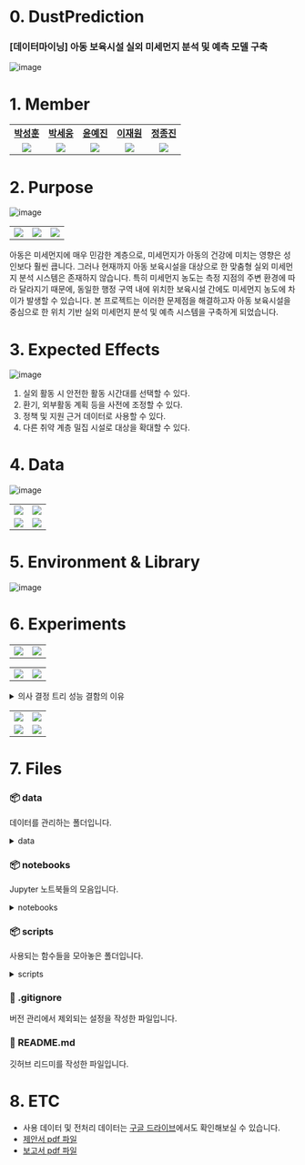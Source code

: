 # 0. DustPrediction
### [데이터마이닝] 아동 보육시설 실외 미세먼지 분석 및 예측 모델 구축
![image](https://github.com/user-attachments/assets/5a6d949f-68d7-4f13-9246-3f8a775d05f6)


# 1. Member

<table width="50%" align="center">
    <tr>
        <td align="center"><b><a href="https://github.com/parkseonghun598">박성훈</a></b></td>
        <td align="center"><b><a href="https://github.com/hardwoong">박세웅</a></b></td>
        <td align="center"><b><a href="https://github.com/nyun-nye">윤예진</a></b></td>
        <td align="center"><b><a href="https://github.com/jwon0523">이재원</a></b></td>
        <td align="center"><b><a href="https://github.com/ThreeeJ">정종진</a></b></td>
    </tr>
    <tr>
        <td align="center"><img src="https://github.com/user-attachments/assets/89488c31-8e6c-45b3-b6e0-90c65fc72260"></td>
        <td align="center"><img src="https://github.com/user-attachments/assets/641b67e8-e7b2-4093-93ba-1d744fc953eb"></td>
        <td align="center"><img src="https://github.com/user-attachments/assets/27a2052f-11c1-4662-8726-783cffb79117"></td>
        <td align="center"><img src="https://github.com/user-attachments/assets/795a1add-5c72-49da-a201-8659fbcc1f6a"></td>
        <td align="center"><img src="https://github.com/user-attachments/assets/858b107c-1f60-4d15-b606-493de24f1910"></td>
    </tr>
</table>

# 2. Purpose

![image](https://github.com/user-attachments/assets/20b91684-b6cc-4423-84ed-1b70c8de8d91)
<table width="50%" align="center">
  <tr>
        <td align="center"><img src="https://github.com/user-attachments/assets/d52ef1b2-d029-4892-9727-f86a6229f223"></td>
        <td align="center"><img src="https://github.com/user-attachments/assets/f07f884d-914d-46e9-90cb-3c2af2edd4e7"></td>
        <td align="center"><img src="https://github.com/user-attachments/assets/26bccc8c-3f25-4dc9-8382-8e88038e8338"></td>
    </tr>
</table>

아동은 미세먼지에 매우 민감한 계층으로, 미세먼지가 아동의 건강에 미치는 영향은 성인보다 훨씬 큽니다. 그러나 현재까지 아동 보육시설을 대상으로 한 맞춤형 실외 미세먼지 분석 시스템은 존재하지 않습니다. 특히 미세먼지 농도는 측정 지점의 주변 환경에 따라 달라지기 때문에, 동일한 행정 구역 내에 위치한 보육시설 간에도 미세먼지 농도에 차이가 발생할 수 있습니다. 본 프로젝트는 이러한 문제점을 해결하고자 아동 보육시설을 중심으로 한 위치 기반 실외 미세먼지 분석 및 예측 시스템을 구축하게 되었습니다.

# 3. Expected Effects

![image](https://github.com/user-attachments/assets/d468c888-7995-4909-a00e-2f9d798a997b)
1. 실외 활동 시 안전한 활동 시간대를 선택할 수 있다.
2. 환기, 외부활동 계획 등을 사전에 조정할 수 있다.
3. 정책 및 지원 근거 데이터로 사용할 수 있다.
4. 다른 취약 계층 밀집 시설로 대상을 확대할 수 있다.


# 4. Data

![image](https://github.com/user-attachments/assets/4d537c3f-a90e-41ca-b139-7e1a40d30d85)
<table width="50%" align="center">
  <tr>
        <td align="center"><img src="https://github.com/user-attachments/assets/861aedcd-0245-4ebc-8785-cde471c2bbf2"></td>
        <td align="center"><img src="https://github.com/user-attachments/assets/cfd1129a-37e2-43a1-843c-6d575335cda2"></td>
  </tr>
  <tr>
        <td align="center"><img src="https://github.com/user-attachments/assets/153f4446-e8f7-481e-be07-a05a8cdec6ea"></td>
        <td align="center"><img src="https://github.com/user-attachments/assets/365ed73c-a41b-4a5d-8a04-d736c7a5e850"></td>
  </tr>
</table>

# 5. Environment & Library

![image](https://github.com/user-attachments/assets/03ba86c0-ffe8-41df-930a-fcfd97f73dea)


# 6. Experiments

<table width="50%" align="center">
  <tr>
        <td align="center"><img src="https://github.com/user-attachments/assets/942301dc-cb19-499f-9617-86fda518de55"></td>
        <td align="center"><img src="https://github.com/user-attachments/assets/ca785e2b-9941-437f-b297-ffd802e69c40"></td>
  </tr>
</table>

<table width="50%" align="center">
  <tr>
        <td align="center"><img src="https://github.com/user-attachments/assets/c868bdaf-5d26-40fc-a678-d3b6c72cc4c2"></td>
        <td align="center"><img src="https://github.com/user-attachments/assets/d80fc774-cccb-48fa-bd0d-b3a2a7658c04"></td>
  </tr>
</table>

<details>
<summary>의사 결정 트리 성능 결함의 이유</summary>
<div markdown="1">

![image](https://github.com/user-attachments/assets/ff803172-0638-4382-837d-1c72c08488e5)

</div>
</details>

<table width="50%" align="center">
  <tr>
        <td align="center"><img src="https://github.com/user-attachments/assets/13a52bab-cb0b-49b0-a9c4-010b7c0ee46b"></td>
        <td align="center"><img src="https://github.com/user-attachments/assets/889f6fda-40b0-48cf-9b47-2625de579136"></td>
  </tr>
  <tr>
        <td align="center"><img src="https://github.com/user-attachments/assets/f9188004-3315-44ef-811c-26a2fb59378a"></td>
        <td align="center"><img src="https://github.com/user-attachments/assets/cba36455-5cfb-4a86-9f51-50afe2469abb"></td>
  </tr>
</table>

# 7. Files
### 📦 data
데이터를 관리하는 폴더입니다.
<details>
<summary>data</summary>
<ul>
  <li>
    <code>📦processed # 전처리된 데이터를 저장하는 폴더입니다.
 ┗ 📜.gitkeep</code>
  </li>
  <li>
    <details>
      <summary>raw</summary>
      <ul><li>
          <details>
              <summary>air_quality</summary>
              <ul>
                  <li><details>
                      <summary>main</summary>
                      <code>📦main
 ┣ 📜강남구.csv
 ┣ 📜강동구.csv
 ┣ 📜강북구.csv
 ┣ 📜강서구.csv
 ┣ 📜관악구.csv
 ┣ 📜광진구.csv
 ┣ 📜구로구.csv
 ┣ 📜금천구.csv
 ┣ 📜노원구.csv
 ┣ 📜도봉구.csv
 ┣ 📜동대문구.csv
 ┣ 📜동작구.csv
 ┣ 📜마포구.csv
 ┣ 📜서대문구.csv
 ┣ 📜서초구.csv
 ┣ 📜성동구.csv
 ┣ 📜성북구.csv
 ┣ 📜송파구.csv
 ┣ 📜양천구.csv
 ┣ 📜영등포구.csv
 ┣ 📜용산구.csv
 ┣ 📜은평구.csv
 ┣ 📜종로구.csv
 ┣ 📜중구.csv
 ┗ 📜중랑구.csv</code>
                  </details></li>
              <li><details>
              <summary>sub</summary>
                  <ul>
                      <li><details>
                          <summary>2018</summary>
                          <code>📦2018
 ┣ 📜2018년 10월.xlsx
 ┣ 📜2018년 11월.xlsx
 ┣ 📜2018년 12월.xlsx
 ┣ 📜2018년 1월.xlsx
 ┣ 📜2018년 2월.xlsx
 ┣ 📜2018년 3월.xlsx
 ┣ 📜2018년 4월.xlsx
 ┣ 📜2018년 5월.xlsx
 ┣ 📜2018년 6월.xlsx
 ┣ 📜2018년 7월.xlsx
 ┣ 📜2018년 8월.xlsx
 ┗ 📜2018년 9월.xlsx</code>
                      </details></li>
                      <li><details>
                          <summary>2019</summary>
                          <code>📦2019
 ┣ 📜2019년 01월.xlsx
 ┣ 📜2019년 02월.xlsx
 ┣ 📜2019년 03월.xlsx
 ┣ 📜2019년 04월.xlsx
 ┣ 📜2019년 05월.xlsx
 ┣ 📜2019년 06월.xlsx
 ┣ 📜2019년 07월.xlsx
 ┣ 📜2019년 08월.xlsx
 ┣ 📜2019년 09월.xlsx
 ┣ 📜2019년 10월.xlsx
 ┣ 📜2019년 11월.xlsx
 ┗ 📜2019년 12월.xlsx</code>
                      </details></li>
                      <li><details>
                          <summary>2020</summary>
                          <code>📦2020
 ┣ 📜2020년 10월.xlsx
 ┣ 📜2020년 11월.xlsx
 ┣ 📜2020년 12월.xlsx
 ┣ 📜2020년 1월.xlsx
 ┣ 📜2020년 2월.xlsx
 ┣ 📜2020년 3월.xlsx
 ┣ 📜2020년 4월.xlsx
 ┣ 📜2020년 5월.xlsx
 ┣ 📜2020년 6월.xlsx
 ┣ 📜2020년 7월.xlsx
 ┣ 📜2020년 8월.xlsx
 ┗ 📜2020년 9월.xlsx</code>
                      </details></li>
                      <li><details>
                          <summary>2021</summary>
                          <code>📦2021
 ┣ 📜2021년 10월.xlsx
 ┣ 📜2021년 11월.xlsx
 ┣ 📜2021년 12월.xlsx
 ┣ 📜2021년 1월.xlsx
 ┣ 📜2021년 2월.xlsx
 ┣ 📜2021년 3월.xlsx
 ┣ 📜2021년 4월.xlsx
 ┣ 📜2021년 5월.xlsx
 ┣ 📜2021년 6월.xlsx
 ┣ 📜2021년 7월.xlsx
 ┣ 📜2021년 8월.xlsx
 ┗ 📜2021년 9월.xlsx</code>
                      </details></li>
                      <li><details>
                          <summary>2022</summary>
                          <code>📦2022
 ┣ 📜2022년 10월.xlsx
 ┣ 📜2022년 11월.xlsx
 ┣ 📜2022년 12월.xlsx
 ┣ 📜2022년 1월.xlsx
 ┣ 📜2022년 2월.xlsx
 ┣ 📜2022년 3월.xlsx
 ┣ 📜2022년 4월.xlsx
 ┣ 📜2022년 5월.xlsx
 ┣ 📜2022년 6월.xlsx
 ┣ 📜2022년 7월.xlsx
 ┣ 📜2022년 8월.xlsx
 ┗ 📜2022년 9월.xlsx</code>
                      </details></li>
                      <li><details>
                          <summary>2023</summary>
                          <code>📦2023
 ┣ 📜2023년 10월.xlsx
 ┣ 📜2023년 11월.xlsx
 ┣ 📜2023년 12월.xlsx
 ┣ 📜2023년 1월.xlsx
 ┣ 📜2023년 2월.xlsx
 ┣ 📜2023년 3월.xlsx
 ┣ 📜2023년 4월.xlsx
 ┣ 📜2023년 5월.xlsx
 ┣ 📜2023년 6월.xlsx
 ┣ 📜2023년 7월.xlsx
 ┣ 📜2023년 8월.xlsx
 ┗ 📜2023년 9월.xlsx</code>
                      </details></li>
                      <li><details>
                          <summary>2024</summary>
                          <code>📦2024
 ┣ 📜2024년 10월.xlsx
 ┣ 📜2024년 11월.xlsx
 ┣ 📜2024년 12월.xlsx
 ┣ 📜2024년 1월.xlsx
 ┣ 📜2024년 2월.xlsx
 ┣ 📜2024년 3월.xlsx
 ┣ 📜2024년 4월.xlsx
 ┣ 📜2024년 5월.xlsx
 ┣ 📜2024년 6월.xlsx
 ┣ 📜2024년 7월.xlsx
 ┣ 📜2024년 8월.xlsx
 ┗ 📜2024년 9월.xlsx</code>
                      </details></li>
                  </ul>
          </details></li>
              </ul>
          </details>
      </li></ul>
        <ul><li>
          <details>
              <summary>daycarecenter</summary>
              <code>📦daycarecenter
 ┣ 📜daycarecenter_dobong.csv
 ┣ 📜daycarecenter_dongdaemun.csv
 ┣ 📜daycarecenter_dongjak.csv
 ┣ 📜daycarecenter_eunpyeong.csv
 ┣ 📜daycarecenter_gangbuk.csv
 ┣ 📜daycarecenter_gangdong.csv
 ┣ 📜daycarecenter_gangnam.csv
 ┣ 📜daycarecenter_gangseo.csv
 ┣ 📜daycarecenter_geumcheon.csv
 ┣ 📜daycarecenter_guro.csv
 ┣ 📜daycarecenter_gwanak.csv
 ┣ 📜daycarecenter_gwangjin.csv
 ┣ 📜daycarecenter_jongno.csv
 ┣ 📜daycarecenter_jung.csv
 ┣ 📜daycarecenter_jungnang.csv
 ┣ 📜daycarecenter_mapo.csv
 ┣ 📜daycarecenter_nowon.csv
 ┣ 📜daycarecenter_seocho.csv
 ┣ 📜daycarecenter_seodaemun.csv
 ┣ 📜daycarecenter_seongbuk.csv
 ┣ 📜daycarecenter_seongdong.csv
 ┣ 📜daycarecenter_songpa.csv
 ┣ 📜daycarecenter_yangcheon.csv
 ┣ 📜daycarecenter_yeongdeungpo.csv
 ┗ 📜daycarecenter_yongsan.csv</code>
          </details>
      </li></ul>
        <ul><li>
          <code>📦monitoringStation
 ┗ 📜seoul_monitoring_stations.csv</code>
      </li></ul>
        <ul><li>
          <code>📦weather
 ┣ 📜Jongno_daily_weather_2018_2024.csv
 ┗ 📜Seoul_daily_weather_2018_2024.csv</code>
      </li></ul>
    </details>
  </li>
</ul>
</details>

### 📦 notebooks
Jupyter 노트북들의 모음입니다.
<details>
    <summary>notebooks</summary>
    <code>📦notebooks # Jupyter 노트북들의 모음입니다.
 ┣ 📜air_quality_preprocessing.ipynb # 대기질 데이터를 전처리하는 파일입니다.
 ┣ 📜daily_weather_preprocessing.ipynb # 기상 데이터를 전처리하는 파일입니다.
 ┣ 📜daycare_center_preprocessing.ipynb # 어린이집 데이터를 전처리하는 파일입니다.
 ┣ 📜eda.ipynb # 모델링에 필요한 인사이트를 도출하는 파일입니다.
 ┣ 📜merge_processed_data.ipynb # 전처리된 데이터를 통합하는 파일입니다.
 ┗ 📜modeling.ipynb # 모델링을 하는 파일입니다.</code> 
</details>

### 📦 scripts
사용되는 함수들을 모아놓은 폴더입니다.
<details>
    <summary>scripts</summary>
    <code>📦scripts
 ┣ 📜__init__.py
 ┣ 📜air_preprocess_utils.py
 ┣ 📜daycarecenter_process_utils.py
 ┣ 📜merge_utils.py
 ┣ 📜model_utils.py
 ┣ 📜utils.py
 ┣ 📜visualization.py
 ┗ 📜weather_process_utils.py</code>
</details>

### 📜 .gitignore
버전 관리에서 제외되는 설정을 작성한 파일입니다.
### 📜 README.md
깃허브 리드미를 작성한 파일입니다.


# 8. ETC
- 사용 데이터 및 전처리 데이터는 <a href="https://drive.google.com/drive/folders/11UUVsForXUDN1AQIqC7qwxeWV7kPopZw?usp=drive_link">구글 드라이브</a>에서도 확인해보실 수 있습니다.
- <a href="https://drive.google.com/file/d/1Xe237fn7jriIk3VKHtbbvxHct46q4dvc/view?usp=sharing">제안서 pdf 파일</a>
- <a href="https://drive.google.com/file/d/1D7Oe0tRYXH8iVCopUBHq8e1GSq1Xx_9j/view?usp=sharing">보고서 pdf 파일</a>
